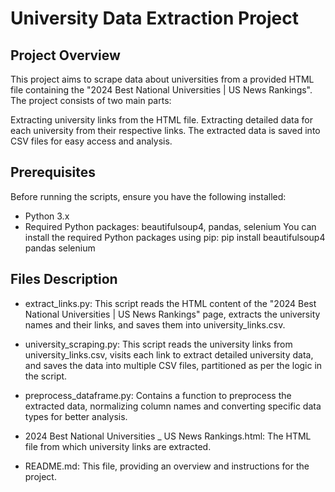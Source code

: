 # University Data Extraction Project
## Project Overview
This project aims to scrape data about universities from a provided HTML file containing the "2024 Best National Universities | US News Rankings". The project consists of two main parts:

Extracting university links from the HTML file.
Extracting detailed data for each university from their respective links.
The extracted data is saved into CSV files for easy access and analysis.

## Prerequisites
Before running the scripts, ensure you have the following installed:
* Python 3.x
* Required Python packages: beautifulsoup4, pandas, selenium
You can install the required Python packages using pip:
pip install beautifulsoup4 pandas selenium

## Files Description
* extract_links.py: This script reads the HTML content of the "2024 Best National Universities | US News Rankings" page, extracts the university names and their links, and saves them into university_links.csv.

* university_scraping.py: This script reads the university links from university_links.csv, visits each link to extract detailed university data, and saves the data into multiple CSV files, partitioned as per the logic in the script.

* preprocess_dataframe.py: Contains a function to preprocess the extracted data, normalizing column names and converting specific data types for better analysis.

* 2024 Best National Universities _ US News Rankings.html: The HTML file from which university links are extracted.

* README.md: This file, providing an overview and instructions for the project.
